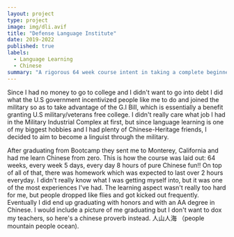 ```yaml
---
layout: project
type: project
image: img/dli.avif
title: "Defense Language Institute"
date: 2019-2022
published: true
labels:
  - Language Learning
  - Chinese
summary: "A rigorous 64 week course intent in taking a complete beginner of Chinese Mandarin into an expert with knowledge of Chinese policy, military, government, and culture."
---
```


Since I had no money to go to college and I didn't want to go into debt I did what the U.S government incentivized people like me to do and joined the military so as to take advantage of the G.I Bill, which is essentially a benefit granting U.S military/veterans free college. I didn't really care what job I had in the Military Industrial Complex at first, but since language learning is one of my biggest hobbies and I had plenty of Chinese-Heritage friends, I decided to aim to become a linguist through the military. 

After graduating from Bootcamp they sent me to Monterey, California and had me learn Chinese from zero. This is how the course was laid out: 64 weeks, every week 5 days, every day 8 hours of pure Chinese fun!! On top of all of that, there was homework which was expected to last over 2 hours everyday. I didn't really know what I was getting myself into, but it was one of the most experiences I've had. The learning aspect wasn't really too hard for me, but people dropped like flies and got kicked out frequently. Eventually I did end up graduating with honors and with an AA degree in Chinese. I would include a picture of me graduating but I don't want to dox my teachers, so here's a chinese proverb instead. 人山人海 （people mountain people ocean).
